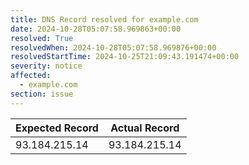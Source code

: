 ```yaml
---
title: DNS Record resolved for example.com
date: 2024-10-28T05:07:58.969863+00:00
resolved: True
resolvedWhen: 2024-10-28T05:07:58.969876+00:00
resolvedStartTime: 2024-10-25T21:09:43.191474+00:00
severity: notice
affected:
  - example.com
section: issue
---
```


| Expected Record  | Actual Record  |
|------------------|----------------|
| 93.184.215.14 | 93.184.215.14 |
